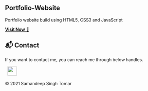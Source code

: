 ## Portfolio-Website
Portfolio website build using HTML5, CSS3 and JavaScript

<a href="https://samandeep.me" target="_blank">**Visit Now** 🚀</a>


<h2>📬 Contact</h2>

If you want to contact me, you can reach me through below handles.

&nbsp;&nbsp;<a href="https://www.linkedin.com/in/samandeep-singh-tomar-01761a205"><img src="https://www.felberpr.com/wp-content/uploads/linkedin-logo.png" width="30"></img></a>

© 2021 Samandeep Singh Tomar